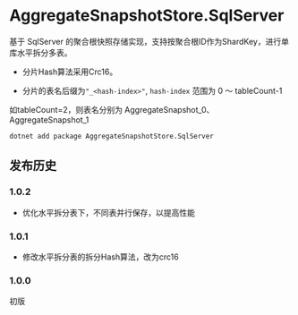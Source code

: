 # AggregateSnapshotStore.SqlServer
基于 SqlServer 的聚合根快照存储实现，支持按聚合根ID作为ShardKey，进行单库水平拆分多表。

- 分片Hash算法采用Crc16。

- 分片的表名后缀为`"_<hash-index>"`,  `hash-index` 范围为 0 ～ tableCount-1

如tableCount=2，则表名分别为 AggregateSnapshot_0、AggregateSnapshot_1

```
dotnet add package AggregateSnapshotStore.SqlServer
```

## 发布历史

### 1.0.2

- 优化水平拆分表下，不同表并行保存，以提高性能

### 1.0.1

- 修改水平拆分表的拆分Hash算法，改为crc16

### 1.0.0

初版